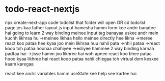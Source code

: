 # todo-react-nextjs 


npx create-next-app
code todolist that folder will open  OR cd todolist
page.jes kaa father layout.js
input hamesha hamm form kee andrr banatee hai 
going to learn 2 way binding 
meinee input tag banayaa uskee andr mein kuchh likhraa hu 
->meinee likhaa hello meinee directly hee likha 
->meree react koo pataa hee kyaa joo mein likhraa huu nahii pata ->nhii pataa ->react kooo toh pataa hoonaa chahiyee ->esliyee hammee 2 way binding karnaa padtaa hai ->jisse hamm joo likhree hai woh apnee react koo bhee pataa hooo kyaa likhree hai react kooo pataa nahii chlegaa toh virtual dom kesxee kaam karegaa 

react kee andrr variables hamm useState kee help see kartee hai 

